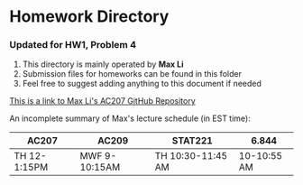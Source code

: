 # Homework Directory
### Updated for HW1, Problem 4
1. This directory is mainly operated by **Max Li**
2. Submission files for homeworks can be found in this folder
3. Feel free to suggest adding anything to this document if needed

[This is a link to Max Li's AC207 GitHub Repository](http://github.com/mali0728/cs107_Max_Li.git)

An incomplete summary of Max's lecture schedule (in EST time):

AC207 | AC209 | STAT221 | 6.844
-------- | -------- | -------- | --------
TH 12-1:15PM | MWF 9-10:15AM | TH 10:30-11:45 AM | 10-10:55 AM

